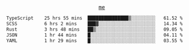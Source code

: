 <p align="center">
  <samp>
    <a href="https://yiwwhl.com">me</a>
  </samp>
</p>

<!--START_SECTION:waka-->

```txt
TypeScript    25 hrs 55 mins  ███████████████▒░░░░░░░░░   61.52 %
SCSS          6 hrs 2 mins    ███▓░░░░░░░░░░░░░░░░░░░░░   14.34 %
Rust          3 hrs 48 mins   ██▒░░░░░░░░░░░░░░░░░░░░░░   09.05 %
JSON          1 hr 44 mins    █░░░░░░░░░░░░░░░░░░░░░░░░   04.11 %
YAML          1 hr 29 mins    █░░░░░░░░░░░░░░░░░░░░░░░░   03.55 %
```

<!--END_SECTION:waka-->